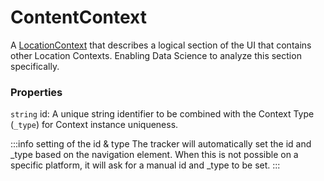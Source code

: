 # ContentContext
A [LocationContext](/taxonomy/reference/location-contexts/overview.md) that describes a logical section of the UI that contains other Location Contexts. Enabling Data Science to analyze this section specifically.

### Properties
`string` id: A unique string identifier to be combined with the Context Type (`_type`) 
for Context instance uniqueness.

:::info setting of the id & type
The tracker will automatically set the id and _type based on the navigation element. When this is not possible on a specific platform, it will ask for a manual id and _type to be set.
:::
